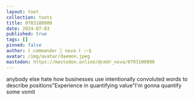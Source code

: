 ```yaml
---
layout: toot
collection: toots
title: 0703100800
date: 2024-07-03
published: true
tags: []
pinned: false
author: ⸸ commander ░ nova ⸸ :~$
avatar: /img/avatar/daemon.jpeg
mastodon: https://mastodon.online/@cmdr_nova/0703100800
---
```


anybody else hate how businesses use intentionally convoluted words to describe positions"Experience in quantifying value"I'm gonna quantify some vomit
